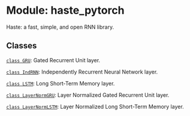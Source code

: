 <div itemscope itemtype="http://developers.google.com/ReferenceObject">
<meta itemprop="name" content="haste_pytorch" />
<meta itemprop="path" content="Stable" />
</div>

# Module: haste_pytorch



Haste: a fast, simple, and open RNN library.



## Classes

[`class GRU`](./haste_pytorch/GRU.md): Gated Recurrent Unit layer.

[`class IndRNN`](./haste_pytorch/IndRNN.md): Independently Recurrent Neural Network layer.

[`class LSTM`](./haste_pytorch/LSTM.md): Long Short-Term Memory layer.

[`class LayerNormGRU`](./haste_pytorch/LayerNormGRU.md): Layer Normalized Gated Recurrent Unit layer.

[`class LayerNormLSTM`](./haste_pytorch/LayerNormLSTM.md): Layer Normalized Long Short-Term Memory layer.

